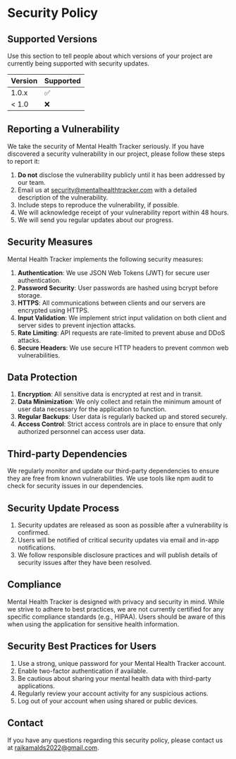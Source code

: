 # Security Policy

## Supported Versions

Use this section to tell people about which versions of your project are currently being supported with security updates.

| Version | Supported          |
| ------- | ------------------ |
| 1.0.x   | :white_check_mark: |
| < 1.0   | :x:                |

## Reporting a Vulnerability

We take the security of Mental Health Tracker seriously. If you have discovered a security vulnerability in our project, please follow these steps to report it:

1. **Do not** disclose the vulnerability publicly until it has been addressed by our team.
2. Email us at security@mentalhealthtracker.com with a detailed description of the vulnerability.
3. Include steps to reproduce the vulnerability, if possible.
4. We will acknowledge receipt of your vulnerability report within 48 hours.
5. We will send you regular updates about our progress.

## Security Measures

Mental Health Tracker implements the following security measures:

1. **Authentication**: We use JSON Web Tokens (JWT) for secure user authentication.
2. **Password Security**: User passwords are hashed using bcrypt before storage.
3. **HTTPS**: All communications between clients and our servers are encrypted using HTTPS.
4. **Input Validation**: We implement strict input validation on both client and server sides to prevent injection attacks.
5. **Rate Limiting**: API requests are rate-limited to prevent abuse and DDoS attacks.
6. **Secure Headers**: We use secure HTTP headers to prevent common web vulnerabilities.

## Data Protection

1. **Encryption**: All sensitive data is encrypted at rest and in transit.
2. **Data Minimization**: We only collect and retain the minimum amount of user data necessary for the application to function.
3. **Regular Backups**: User data is regularly backed up and stored securely.
4. **Access Control**: Strict access controls are in place to ensure that only authorized personnel can access user data.

## Third-party Dependencies

We regularly monitor and update our third-party dependencies to ensure they are free from known vulnerabilities. We use tools like npm audit to check for security issues in our dependencies.

## Security Update Process

1. Security updates are released as soon as possible after a vulnerability is confirmed.
2. Users will be notified of critical security updates via email and in-app notifications.
3. We follow responsible disclosure practices and will publish details of security issues after they have been resolved.

## Compliance

Mental Health Tracker is designed with privacy and security in mind. While we strive to adhere to best practices, we are not currently certified for any specific compliance standards (e.g., HIPAA). Users should be aware of this when using the application for sensitive health information.

## Security Best Practices for Users

1. Use a strong, unique password for your Mental Health Tracker account.
2. Enable two-factor authentication if available.
3. Be cautious about sharing your mental health data with third-party applications.
4. Regularly review your account activity for any suspicious actions.
5. Log out of your account when using shared or public devices.

## Contact

If you have any questions regarding this security policy, please contact us at rajkamalds2022@gmail.com.


